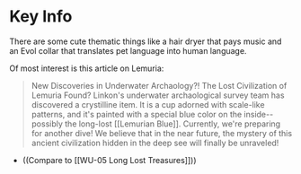 # Key Info
There are some cute thematic things like a hair dryer that pays music and an Evol collar that translates pet language into human language.

Of most interest is this article on Lemuria:
> New Discoveries in Underwater Archaology?! The Lost Civilization of Lemuria Found?
> Linkon's underwater archaological survey team has discovered a crystilline item. It is a cup adorned with scale-like patterns, and it's painted with a special blue color on the inside--possibly the long-lost [[Lemurian Blue]]. Currently, we're preparing for another dive! We believe that in the near future, the mystery of this ancient civilization hidden in the deep see will finally be unraveled!
* ((Compare to [[WU-05 Long Lost Treasures]]))